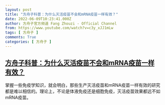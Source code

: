 ```yaml
---
layout: post
title: "方舟子科普：为什么灭活疫苗不会和mRNA疫苗一样有效？"
date: 2022-06-09T10:23:41.000Z
author: 方舟子官方频道 Fang Zhouzi - Official Channel
from: https://www.youtube.com/watch?v=c3y_xJJ1mLw
tags: [ 方舟子 ]
comments: True
categories: [ 方舟子 ]
---
```

<!--1654770221000-->
[方舟子科普：为什么灭活疫苗不会和mRNA疫苗一样有效？](https://www.youtube.com/watch?v=c3y_xJJ1mLw)
------

<div>
掌握一些免疫学知识，就会明白，那些生产灭活疫苗和mRNA疫苗一样有效的研究都是难以相信的。理论上，不论是体液免疫还是细胞免疫，灭活疫苗效果都远不如mRNA疫苗。
</div>

